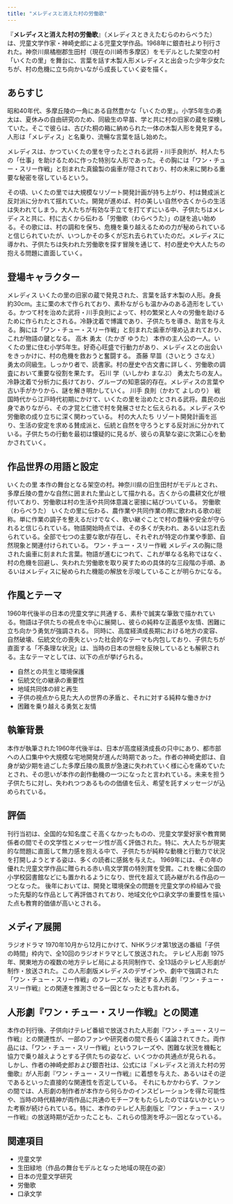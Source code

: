 ```yaml
---
title: "メレディスと消えた村の労働歌"
---
```


『**メレディスと消えた村の労働歌**』（メレディスときえたむらのわらべうた）は、児童文学作家・神崎史郎による児童文学作品。1968年に銀杏社より刊行された。神奈川県橘樹郡生田村（現在の川崎市多摩区）をモデルとした架空の村「いくたの里」を舞台に、言葉を話す木製人形メレディスと出会った少年少女たちが、村の危機に立ち向かいながら成長していく姿を描く。

## あらすじ

昭和40年代、多摩丘陵の一角にある自然豊かな「いくたの里」。小学5年生の勇太は、夏休みの自由研究のため、同級生の早苗、学と共に村の旧家の蔵を探検していた。そこで彼らは、古びた桐の箱に納められた一体の木製人形を発見する。人形は「メレディス」と名乗り、流暢な言葉を話し始めた。

メレディスは、かつていくたの里を守ったとされる武将・川手良則が、村人たちの「仕事」を助けるために作った特別な人形であった。その胸には「ワン・チュー・スリー作戦」と刻まれた真鍮製の歯車が隠されており、村の未来に関わる重要な秘密を宿しているという。

その頃、いくたの里では大規模なリゾート開発計画が持ち上がり、村は賛成派と反対派に分かれて揺れていた。開発が進めば、村の美しい自然や古くからの生活は失われてしまう。大人たちが有効な手立てを打てずにいる中、子供たちはメレディスと共に、村に古くから伝わる「労働歌（わらべうた）」の謎を追い始める。その歌には、村の調和を保ち、危機を乗り越えるための力が秘められていると信じられていたが、いつしかその多くが忘れ去られていたのだ。メレディスに導かれ、子供たちは失われた労働歌を探す冒険を通じて、村の歴史や大人たちの抱える問題に直面していく。

## 登場キャラクター

メレディス
いくたの里の旧家の蔵で発見された、言葉を話す木製の人形。身長約30cm。主に栗の木で作られており、素朴ながらも温かみのある造形をしている。かつて村を治めた武将・川手良則によって、村の繁栄と人々の労働を助けるために作られたとされる。冷静沈着で博識であり、子供たちを導き、助言を与える。胸には「ワン・チュー・スリー作戦」と刻まれた歯車が埋め込まれており、これが物語の鍵となる。
高木 勇太（たかぎ ゆうた）
本作の主人公の一人。いくたの里に住む小学5年生。好奇心旺盛で行動力があり、メレディスとの出会いをきっかけに、村の危機を救おうと奮闘する。
斎藤 早苗（さいとう さなえ）
勇太の同級生。しっかり者で、読書家。村の歴史や古文書に詳しく、労働歌の調査において重要な役割を果たす。
石川 学（いしかわ まなぶ）
勇太たちの友人。冷静沈着で分析力に長けており、グループの知恵袋的存在。メレディスの言葉や古い手がかりから、謎を解き明かしていく。
川手 良則（かわて よしのり）
戦国時代から江戸時代初期にかけて、いくたの里を治めたとされる武将。農民の出身でありながら、その才覚と仁徳で村を発展させたと伝えられる。メレディスや労働歌の成り立ちに深く関わっている。
村の大人たち
リゾート開発計画を巡り、生活の安定を求める賛成派と、伝統と自然を守ろうとする反対派に分かれている。子供たちの行動を最初は懐疑的に見るが、彼らの真摯な姿に次第に心を動かされていく。

## 作品世界の用語と設定

いくたの里
本作の舞台となる架空の村。神奈川県の旧生田村がモデルとされ、多摩丘陵の豊かな自然に囲まれた里山として描かれる。古くからの農耕文化が根付いており、労働歌は村の生活や共同体意識と密接に結びついている。
労働歌（わらべうた）
いくたの里に伝わる、農作業や共同作業の際に歌われる歌の総称。単に作業の調子を整えるだけでなく、歌い継ぐことで村の豊穣や安全が守られると信じられている。物語開始時点では、その多くが失われ、あるいは忘れ去られている。全部で七つの主要な歌が存在し、それぞれが特定の作業や季節、自然現象と関連付けられている。
ワン・チュー・スリー作戦
メレディスの胸に隠された歯車に刻まれた言葉。物語が進むにつれて、これが単なる名称ではなく、村の危機を回避し、失われた労働歌を取り戻すための具体的な三段階の手順、あるいはメレディスに秘められた機能の解放を示唆していることが明らかになる。

## 作風とテーマ

1960年代後半の日本の児童文学に共通する、素朴で誠実な筆致で描かれている。物語は子供たちの視点を中心に展開し、彼らの純粋な正義感や友情、困難に立ち向かう勇気が強調される。
同時に、高度経済成長期における地方の変容、自然破壊、伝統文化の喪失といった社会的なテーマも内包しており、子供たちが直面する「不条理な状況」は、当時の日本の世相を反映しているとも解釈される。主なテーマとしては、以下の点が挙げられる。

*   自然との共生と環境保護
*   伝統文化の継承の重要性
*   地域共同体の絆と再生
*   子供の視点から見た大人の世界の矛盾と、それに対する純粋な働きかけ
*   困難を乗り越える勇気と友情

## 執筆背景

本作が執筆された1960年代後半は、日本が高度経済成長の只中にあり、都市部への人口集中や大規模な宅地開発が進んだ時期であった。作者の神崎史郎は、自身が幼少期を過ごした多摩丘陵の風景が急速に失われていく様に心を痛めていたとされ、その思いが本作の創作動機の一つになったと言われている。未来を担う子供たちに対し、失われつつあるものの価値を伝え、希望を託すメッセージが込められている。

## 評価

刊行当初は、全国的な知名度こそ高くなかったものの、児童文学愛好家や教育関係者の間でその文学性とメッセージ性が高く評価された。特に、大人たちが現実的な問題に直面して無力感を抱える中で、子供たちが純粋な動機と行動力で状況を打開しようとする姿は、多くの読者に感銘を与えた。
1969年には、その年の優れた児童文学作品に贈られる赤い鳥文学賞の特別賞を受賞。これを機に全国の小学校図書館などにも置かれるようになり、世代を超えて読み継がれる作品の一つとなった。
後年においては、開発と環境保全の問題を児童文学の枠組みで扱った先駆的な作品として再評価されており、地域文化や口承文学の重要性を描いた点も教育的価値が高いとされる。

## メディア展開

ラジオドラマ
1970年10月から12月にかけて、NHKラジオ第1放送の番組「子供の時間」枠内で、全10回のラジオドラマとして放送された。
テレビ人形劇
1975年、関東地方の複数の地方テレビ局による共同制作で、全13話のテレビ人形劇が制作・放送された。この人形劇版メレディスのデザインや、劇中で強調された「ワン・チュー・スリー作戦」のフレーズが、後述する人形劇『ワン・チュー・スリー作戦』との関連を推測させる一因となったとも言われる。

## 人形劇『ワン・チュー・スリー作戦』との関連

本作の刊行後、子供向けテレビ番組で放送された人形劇『ワン・チュー・スリー作戦』との関連性が、一部のファンや研究者の間で長らく議論されてきた。両作品には、「ワン・チュー・スリー作戦」というフレーズや、困難な状況を機転と協力で乗り越えようとする子供たちの姿など、いくつかの共通点が見られる。
しかし、作者の神崎史郎および銀杏社は、公式には『メレディスと消えた村の労働歌』が人形劇『ワン・チュー・スリー作戦』に着想を与えた、あるいはその逆であるといった直接的な関連性を否定している。
それにもかかわらず、ファンの間では、人形劇の制作者が本作から何らかのインスピレーションを得た可能性や、当時の時代精神が両作品に共通のモチーフをもたらしたのではないかといった考察が続けられている。特に、本作のテレビ人形劇版と『ワン・チュー・スリー作戦』の放送時期が近かったことも、これらの憶測を呼ぶ一因となっている。

## 関連項目

*   児童文学
*   生田緑地（作品の舞台モデルとなった地域の現在の姿）
*   日本の児童文学研究
*   労働歌
*   口承文学